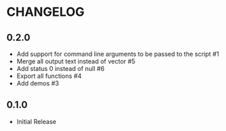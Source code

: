 # CHANGELOG

## 0.2.0

* Add support for command line arguments to be passed to the script #1
* Merge all output text instead of vector #5
* Add status 0 instead of null #6
* Export all functions #4
* Add demos #3

## 0.1.0

* Initial Release
